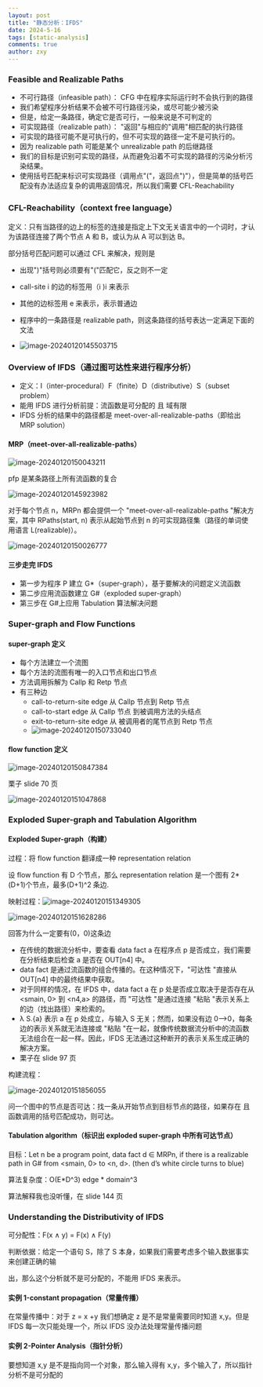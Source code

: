 ```yaml
---
layout: post
title: "静态分析：IFDS"
date: 2024-5-16
tags: [static-analysis]
comments: true
author: zxy
---
```


### Feasible and Realizable Paths

- 不可行路径（infeasible path）： CFG 中在程序实际运行时不会执行到的路径
- 我们希望程序分析结果不会被不可行路径污染，或尽可能少被污染
- 但是，给定一条路径，确定它是否可行，一般来说是不可判定的
- 可实现路径（realizable path）： "返回"与相应的"调用"相匹配的执行路径
- 可实现的路径可能不是可执行的，但不可实现的路径一定不是可执行的。
- 因为 realizable path 可能是某个 unrealizable path 的后继路径
- 我们的目标是识别可实现的路径，从而避免沿着不可实现的路径的污染分析污染结果。
- 使用括号匹配来标识可实现路径（调用点"("，返回点")"），但是简单的括号匹配没有办法适应复杂的调用返回情况，所以我们需要 CFL-Reachability

### CFL-Reachability（context free language）

定义：只有当路径的边上的标签的连接是指定上下文无关语言中的一个词时，才认为该路径连接了两个节点 A 和 B，或认为从 A 可以到达 B。

部分括号匹配问题可以通过 CFL 来解决，规则是

- 出现")"括号则必须要有"("匹配它，反之则不一定

- call-site i 的边的标签用（i )i 来表示

- 其他的边标签用 e 来表示，表示普通边

- 程序中的一条路径是 realizable path，则这条路径的括号表达一定满足下面的文法

- ![image-20240120145503715](C:\Users\zxy\AppData\Roaming\Typora\typora-user-images\image-20240120145503715.png)

### Overview of IFDS（通过图可达性来进行程序分析）

- 定义：I（inter-procedural）F（finite）D（distributive）S（subset problem）
- 能用 IFDS 进行分析前提：流函数是可分配的 且 域有限
- IFDS 分析的结果中的路径都是 meet-over-all-realizable-paths（即给出 MRP solution）

#### MRP（meet-over-all-realizable-paths）

![image-20240120150043211](C:\Users\zxy\AppData\Roaming\Typora\typora-user-images\image-20240120150043211.png)

pfp 是某条路径上所有流函数的复合

![image-20240120145923982](C:\Users\zxy\AppData\Roaming\Typora\typora-user-images\image-20240120145923982.png)

对于每个节点 n，MRPn 都会提供一个 "meet-over-all-realizable-paths "解决方案，其中 RPaths(start, n) 表示从起始节点到 n 的可实现路径集（路径的单词使用语言 L(realizable)）。

![image-20240120150026777](C:\Users\zxy\AppData\Roaming\Typora\typora-user-images\image-20240120150026777.png)

#### 三步走完 IFDS

- 第一步为程序 P 建立 G\*（super-graph），基于要解决的问题定义流函数
- 第二步应用流函数建立 G#（exploded super-graph）
- 第三步在 G#上应用 Tabulation 算法解决问题

### Super-graph and Flow Functions

#### super-graph 定义

- 每个方法建立一个流图
- 每个方法的流图有唯一的入口节点和出口节点
- 方法调用拆解为 Callp 和 Retp 节点
- 有三种边
  - call-to-return-site edge 从 Callp 节点到 Retp 节点
  - call-to-start edge 从 Callp 节点 到被调用方法的头结点
  - exit-to-return-site edge 从 被调用者的尾节点到 Retp 节点
  - ![image-20240120150733040](C:\Users\zxy\AppData\Roaming\Typora\typora-user-images\image-20240120150733040.png)

#### flow function 定义

![image-20240120150847384](C:\Users\zxy\AppData\Roaming\Typora\typora-user-images\image-20240120150847384.png)

栗子 slide 70 页

![image-20240120151047868](C:\Users\zxy\AppData\Roaming\Typora\typora-user-images\image-20240120151047868.png)

### Exploded Super-graph and Tabulation Algorithm

#### Exploded Super-graph（构建）

过程：将 flow function 翻译成一种 representation relation

设 flow function 有 D 个节点，那么 representation relation 是一个图有 2\*(D+1)个节点，最多(D+1)^2 条边.

映射过程：![image-20240120151349305](C:\Users\zxy\AppData\Roaming\Typora\typora-user-images\image-20240120151349305.png)

![image-20240120151628286](C:\Users\zxy\AppData\Roaming\Typora\typora-user-images\image-20240120151628286.png)

回答为什么一定要有(0，0)这条边

- 在传统的数据流分析中，要查看 data fact a 在程序点 p 是否成立，我们需要在分析结束后检查 a 是否在 OUT[n4] 中。
- data fact 是通过流函数的组合传播的。在这种情况下，"可达性 "直接从 OUT[n4] 中的最终结果中获取。
- 对于同样的情况，在 IFDS 中，data fact a 在 p 处是否成立取决于是否存在从 <smain, 0> 到 <n4,a> 的路径，而 "可达性 "是通过连接 "粘贴 "表示关系上的边（找出路径）来检索的。
- λ S.{a} 表示 a 在 p 处成立，与输入 S 无关；然而，如果没有边 0⟶0，每条边的表示关系就无法连接或 "粘贴 "在一起，就像传统数据流分析中的流函数无法组合在一起一样。因此，IFDS 无法通过这种断开的表示关系生成正确的解决方案。
- 栗子在 slide 97 页

构建流程：

![image-20240120151856055](C:\Users\zxy\AppData\Roaming\Typora\typora-user-images\image-20240120151856055.png)

问一个图中的节点是否可达：找一条从开始节点到目标节点的路径，如果存在 且 函数调用的括号匹配成功，则可达。

#### Tabulation algorithm（标识出 exploded super-graph 中所有可达节点）

目标：Let n be a program point, data fact d ∈ MRPn, if there is a realizable path in G# from <smain, 0> to <n, d>. (then d’s white circle turns to blue)

算法复杂度：O(E*D^3) edge * domain^3

算法解释我也没听懂，在 slide 144 页

### Understanding the Distributivity of IFDS

可分配性：F(x ∧ y) = F(x) ∧ F(y)

判断依据：给定一个语句 S，除了 S 本身，如果我们需要考虑多个输入数据事实来创建正确的输

出，那么这个分析就不是可分配的，不能用 IFDS 来表示。

#### 实例 1-constant propagation（常量传播）

在常量传播中：对于 z = x +y 我们想确定 z 是不是常量需要同时知道 x,y。但是 IFDS 每一次只能处理一个，所以 IFDS 没办法处理常量传播问题

#### 实例 2-Pointer Analysis（指针分析）

要想知道 x,y 是不是指向同一个对象，那么输入得有 x,y，多个输入了，所以指针分析不是可分配的
